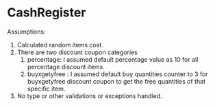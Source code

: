 # CashRegister

Assumptions:
1) Calculated random items cost.
2) There are two discount coupon categories 
      1) percentage: I assumed default percentage value as 10 for all percentage discount items.
      2) buyxgetyfree : I assumed default buy quantities counter to 3 for buyxgetyfree discount coupon to get the free quantities of that specific item.
3) No type or other validations or exceptions handled.
